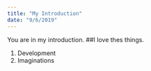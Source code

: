 ```yaml
---
title: "My Introduction"
date: "9/6/2019"
---
```


You are in my introduction.
##I love thes things.

1. Development
2. Imaginations
